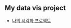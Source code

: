 ## My data vis project

- [나의 시각화 프로젝트](https://https://minasong621.github.io/my-data-vis-project/mydata.html)